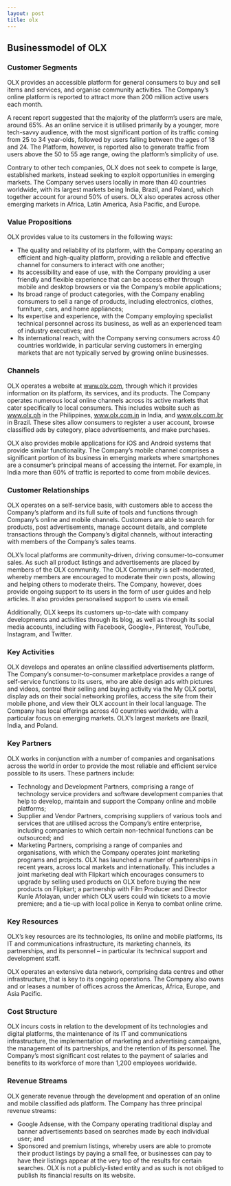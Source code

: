 ```yaml
---
layout: post
title: olx
---
```


Businessmodel of OLX
---------------------

### Customer Segments

OLX provides an accessible platform for general consumers to buy and sell items and services, and organise community activities. The Company’s online platform is reported to attract more than 200 million active users each month.

A recent report suggested that the majority of the platform’s users are male, around 65%. As an online service it is utilised primarily by a younger, more tech-savvy audience, with the most significant portion of its traffic coming from 25 to 34 year-olds, followed by users falling between the ages of 18 and 24. The Platform, however, is reported also to generate traffic from users above the 50 to 55 age range, owing the platform’s simplicity of use.

Contrary to other tech companies, OLX does not seek to compete is large, established markets, instead seeking to exploit opportunities in emerging markets. The Company serves users locally in more than 40 countries worldwide, with its largest markets being India, Brazil, and Poland, which together account for around 50% of users. OLX also operates across other emerging markets in Africa, Latin America, Asia Pacific, and Europe.

### Value Propositions

OLX provides value to its customers in the following ways:

 * The quality and reliability of its platform, with the Company operating an efficient and high-quality platform, providing a reliable and effective channel for consumers to interact with one another;
* Its accessibility and ease of use, with the Company providing a user friendly and flexible experience that can be access either through mobile and desktop browsers or via the Company’s mobile applications;
* Its broad range of product categories, with the Company enabling consumers to sell a range of products, including electronics, clothes, furniture, cars, and home appliances;
* Its expertise and experience, with the Company employing specialist technical personnel across its business, as well as an experienced team of industry executives; and
* Its international reach, with the Company serving consumers across 40 countries worldwide, in particular serving customers in emerging markets that are not typically served by growing online businesses.
 ### Channels

OLX operates a website at www.olx.com, through which it provides information on its platform, its services, and its products. The Company operates numerous local online channels across its active markets that cater specifically to local consumers. This includes website such as www.olx.ph in the Philippines, www.olx.com.in in India, and www.olx.com.br in Brazil. These sites allow consumers to register a user account, browse classified ads by category, place advertisements, and make purchases.

OLX also provides mobile applications for iOS and Android systems that provide similar functionality. The Company’s mobile channel comprises a significant portion of its business in emerging markets where smartphones are a consumer’s principal means of accessing the internet. For example, in India more than 60% of traffic is reported to come from mobile devices.

### Customer Relationships

OLX operates on a self-service basis, with customers able to access the Company’s platform and its full suite of tools and functions through Company’s online and mobile channels. Customers are able to search for products, post advertisements, manage account details, and complete transactions through the Company’s digital channels, without interacting with members of the Company’s sales teams.

OLX’s local platforms are community-driven, driving consumer-to-consumer sales. As such all product listings and advertisements are placed by members of the OLX community. The OLX Community is self-moderated, whereby members are encouraged to moderate their own posts, allowing and helping others to moderate theirs. The Company, however, does provide ongoing support to its users in the form of user guides and help articles. It also provides personalised support to users via email.

Additionally, OLX keeps its customers up-to-date with company developments and activities through its blog, as well as through its social media accounts, including with Facebook, Google+, Pinterest, YouTube, Instagram, and Twitter.

### Key Activities

OLX develops and operates an online classified advertisements platform. The Company’s consumer-to-consumer marketplace provides a range of self-service functions to its users, who are able design ads with pictures and videos, control their selling and buying activity via the My OLX portal, display ads on their social networking profiles, access the site from their mobile phone, and view their OLX account in their local language. The Company has local offerings across 40 countries worldwide, with a particular focus on emerging markets. OLX’s largest markets are Brazil, India, and Poland.

### Key Partners

OLX works in conjunction with a number of companies and organisations across the world in order to provide the most reliable and efficient service possible to its users. These partners include:

 * Technology and Development Partners, comprising a range of technology service providers and software development companies that help to develop, maintain and support the Company online and mobile platforms;
* Supplier and Vendor Partners, comprising suppliers of various tools and services that are utilised across the Company’s entire enterprise, including companies to which certain non-technical functions can be outsourced; and
* Marketing Partners, comprising a range of companies and organisations, with which the Company operates joint marketing programs and projects.
 OLX has launched a number of partnerships in recent years, across local markets and internationally. This includes a joint marketing deal with Flipkart which encourages consumers to upgrade by selling used products on OLX before buying the new products on Flipkart; a partnership with Film Producer and Director Kunle Afolayan, under which OLX users could win tickets to a movie premiere; and a tie-up with local police in Kenya to combat online crime.

### Key Resources

OLX’s key resources are its technologies, its online and mobile platforms, its IT and communications infrastructure, its marketing channels, its partnerships, and its personnel – in particular its technical support and development staff.

OLX operates an extensive data network, comprising data centres and other infrastructure, that is key to its ongoing operations. The Company also owns and or leases a number of offices across the Americas, Africa, Europe, and Asia Pacific.

### Cost Structure

OLX incurs costs in relation to the development of its technologies and digital platforms, the maintenance of its IT and communications infrastructure, the implementation of marketing and advertising campaigns, the management of its partnerships, and the retention of its personnel. The Company’s most significant cost relates to the payment of salaries and benefits to its workforce of more than 1,200 employees worldwide.

### Revenue Streams

OLX generate revenue through the development and operation of an online and mobile classified ads platform. The Company has three principal revenue streams:

 * Google Adsense, with the Company operating traditional display and banner advertisements based on searches made by each individual user; and
* Sponsored and premium listings, whereby users are able to promote their product listings by paying a small fee, or businesses can pay to have their listings appear at the very top of the results for certain searches.
 OLX is not a publicly-listed entity and as such is not obliged to publish its financial results on its website.
